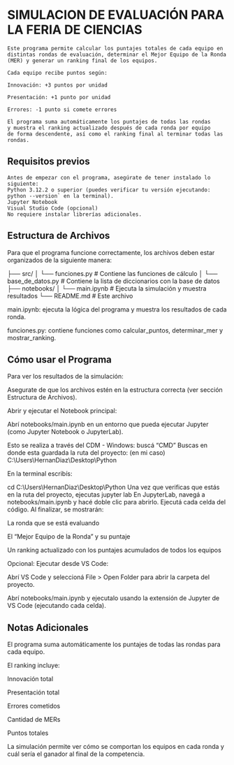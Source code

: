 # SIMULACION DE EVALUACIÓN PARA LA FERIA DE CIENCIAS
    Este programa permite calcular los puntajes totales de cada equipo en 
    distintas rondas de evaluación, determinar el Mejor Equipo de la Ronda 
    (MER) y generar un ranking final de los equipos.

    Cada equipo recibe puntos según:

    Innovación: +3 puntos por unidad

    Presentación: +1 punto por unidad

    Errores: -1 punto si comete errores

    El programa suma automáticamente los puntajes de todas las rondas
    y muestra el ranking actualizado después de cada ronda por equipo 
    de forma descendente, así como el ranking final al terminar todas las rondas.

## Requisitos previos 
    Antes de empezar con el programa, asegúrate de tener instalado lo siguiente:
    Python 3.12.2 o superior (puedes verificar tu versión ejecutando:
    python --version` en la terminal).
    Jupyter Notebook
    Visual Studio Code (opcional)
    No requiere instalar librerías adicionales.

## Estructura de Archivos

Para que el programa funcione correctamente, los archivos deben estar organizados de la
siguiente manera:

├── src/
│   └── funciones.py      # Contiene las funciones de cálculo
│    └── base_de_datos.py # Contiene la lista de diccionarios con la base de datos
├── notebooks/
│   └── main.ipynb         # Ejecuta la simulación y muestra resultados
└── README.md              # Este archivo


main.ipynb: ejecuta la lógica del programa y muestra los resultados de cada ronda.

funciones.py: contiene funciones como calcular_puntos, determinar_mer y mostrar_ranking.

## Cómo usar el Programa

Para ver los resultados de la simulación:

Asegurate de que los archivos estén en la estructura correcta (ver sección Estructura de Archivos).

Abrir y ejecutar el Notebook principal:

Abrí notebooks/main.ipynb en un entorno que pueda ejecutar Jupyter (como Jupyter Notebook o JupyterLab).

Esto se realiza a través del CDM - 
Windows: buscá “CMD”
Buscas en donde esta guardada la ruta del proyecto:
(en mi caso)
C:\Users\HernanDiaz\Desktop\Python

En la terminal escribís:

cd C:\Users\HernanDiaz\Desktop\Python
Una vez que verificas que estás en la ruta del proyecto, ejecutas
jupyter lab
En JupyterLab, navegá a notebooks/main.ipynb y hacé doble clic para abrirlo.
Ejecutá cada celda del código. Al finalizar, se mostrarán:

La ronda que se está evaluando

El “Mejor Equipo de la Ronda” y su puntaje

Un ranking actualizado con los puntajes acumulados de todos los equipos

Opcional: Ejecutar desde VS Code:

Abrí VS Code y seleccioná File > Open Folder para abrir la carpeta del proyecto.

Abrí notebooks/main.ipynb y ejecutalo usando la extensión de Jupyter de VS Code (ejecutando cada celda).

## Notas Adicionales 

El programa suma automáticamente los puntajes de todas las rondas para cada equipo.

El ranking incluye:

Innovación total

Presentación total

Errores cometidos

Cantidad de MERs

Puntos totales

La simulación permite ver cómo se comportan los equipos en cada ronda y cuál sería el ganador al final de la competencia.

